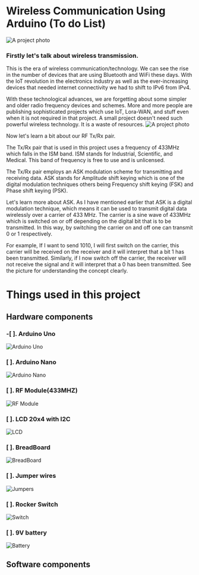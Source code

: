 # Wireless Communication Using Arduino (To do List)
![A project photo](/Images/Wireless%20With%20Arduino.png)
### **Firstly let's talk about wireless transmission.**
This is the era of wireless communication/technology. We can see the rise in the number of devices that are using Bluetooth and WiFi these days. With the IoT revolution in the electronics industry as well as the ever-increasing devices that needed internet connectivity we had to shift to IPv6 from IPv4.

With these technological advances, we are forgetting about some simpler and older radio frequency devices and schemes. More and more people are publishing sophisticated projects which use IoT, Lora-WAN, and stuff even when it is not required in that project. A small project doesn't need such powerful wireless technology. It is a waste of resources.
![A project photo](/Images/1673176765335.jpg)

Now let's learn a bit about our RF Tx/Rx pair.

The Tx/Rx pair that is used in this project uses a frequency of 433MHz which falls in the ISM band. ISM stands for Industrial, Scientific, and Medical. This band of frequency is free to use and is unlicensed.

The Tx/Rx pair employs an ASK modulation scheme for transmitting and receiving data. ASK stands for Amplitude shift keying which is one of the digital modulation techniques others being Frequency shift keying (FSK) and Phase shift keying (PSK).

Let's learn more about ASK. As I have mentioned earlier that ASK is a digital modulation technique, which means it can be used to transmit digital data wirelessly over a carrier of 433 MHz. The carrier is a sine wave of 433MHz which is switched on or off depending on the digital bit that is to be transmitted. In this way, by switching the carrier on and off one can transmit 0 or 1 respectively.

For example, If I want to send 1010, I will first switch on the carrier, this carrier will be received on the receiver and it will interpret that a bit 1 has been transmitted. Similarly, if I now switch off the carrier, the receiver will not receive the signal and it will interpret that a 0 has been transmitted. See the picture for understanding the concept clearly.

# Things used in this project
## Hardware components
### -[ ]. Arduino Uno 
![Arduino Uno](/Images/arduino-uno-r3.png)
### [ ]. Arduino Nano 
![Arduino Nano](/Images/Arduino-Nano-V3.0-CH340-Chip-Mini-USB-Cable.jpg)
### [ ]. RF Module(433MHZ) 
![RF Module](/Images/RF%20Module%20433MHZ.png)
### [ ]. LCD 20x4 with I2C 
![LCD](/Images/I2C.png)
### [ ]. BreadBoard 
![BreadBoard](/Images/41nCh+ZtGxL._SL1004_.jpg)
### [ ]. Jumper wires 
![Jumpers](/Images/1.jpg)
### [ ]. Rocker Switch 
![Switch](/Images/Switch.jpg)
### [ ]. 9V battery 
![Battery](/Images/61tHo16P1ZL._AC_UF894,1000_QL80_.jpg)
## Software components
